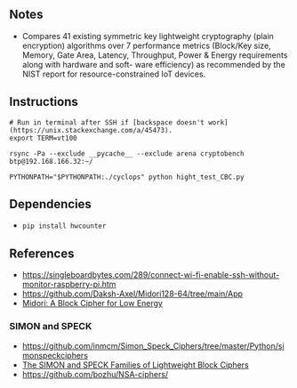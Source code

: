 ## Notes
- Compares 41 existing symmetric key lightweight cryptography (plain encryption) algorithms over 7 performance metrics (Block/Key size, Memory, Gate Area, Latency, Throughput, Power & Energy requirements along with hardware and soft- ware efficiency) as recommended by the NIST report for resource-constrained IoT devices.

## Instructions
```
# Run in terminal after SSH if [backspace doesn't work](https://unix.stackexchange.com/a/45473).
export TERM=vt100

rsync -Pa --exclude __pycache__ --exclude arena cryptobench btp@192.168.166.32:~/

PYTHONPATH="$PYTHONPATH:./cyclops" python hight_test_CBC.py
```

## Dependencies
- `pip install hwcounter`

## References
- <https://singleboardbytes.com/289/connect-wi-fi-enable-ssh-without-monitor-raspberry-pi.htm>
- <https://github.com/Daksh-Axel/Midori128-64/tree/main/App>
- [Midori: A Block Cipher for Low Energy](https://eprint.iacr.org/2015/1142.pdf)

### SIMON and SPECK
- <https://github.com/inmcm/Simon_Speck_Ciphers/tree/master/Python/simonspeckciphers>
- [The SIMON and SPECK Families of Lightweight Block Ciphers](https://eprint.iacr.org/2013/404)
- <https://github.com/bozhu/NSA-ciphers/>

